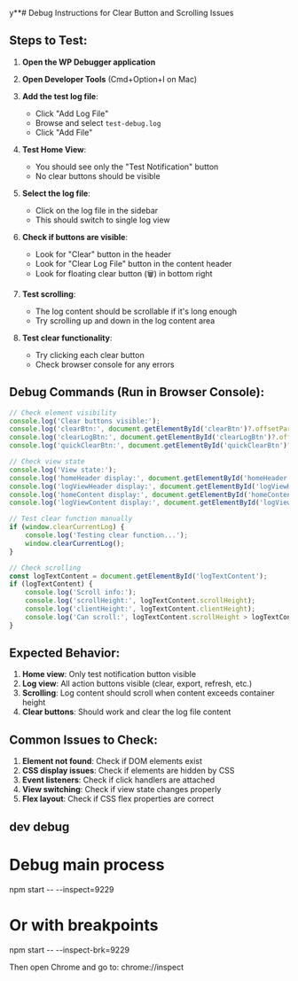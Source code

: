 y**# Debug Instructions for Clear Button and Scrolling Issues

## Steps to Test:

1. **Open the WP Debugger application**
2. **Open Developer Tools** (Cmd+Option+I on Mac)
3. **Add the test log file**:
   - Click "Add Log File"
   - Browse and select `test-debug.log`
   - Click "Add File"

4. **Test Home View**:
   - You should see only the "Test Notification" button
   - No clear buttons should be visible

5. **Select the log file**:
   - Click on the log file in the sidebar
   - This should switch to single log view

6. **Check if buttons are visible**:
   - Look for "Clear" button in the header
   - Look for "Clear Log File" button in the content header
   - Look for floating clear button (🗑️) in bottom right

7. **Test scrolling**:
   - The log content should be scrollable if it's long enough
   - Try scrolling up and down in the log content area

8. **Test clear functionality**:
   - Try clicking each clear button
   - Check browser console for any errors

## Debug Commands (Run in Browser Console):

```javascript
// Check element visibility
console.log('Clear buttons visible:');
console.log('clearBtn:', document.getElementById('clearBtn')?.offsetParent !== null);
console.log('clearLogBtn:', document.getElementById('clearLogBtn')?.offsetParent !== null);
console.log('quickClearBtn:', document.getElementById('quickClearBtn')?.offsetParent !== null);

// Check view state
console.log('View state:');
console.log('homeHeader display:', document.getElementById('homeHeader')?.style.display);
console.log('logViewHeader display:', document.getElementById('logViewHeader')?.style.display);
console.log('homeContent display:', document.getElementById('homeContent')?.style.display);
console.log('logViewContent display:', document.getElementById('logViewContent')?.style.display);

// Test clear function manually
if (window.clearCurrentLog) {
    console.log('Testing clear function...');
    window.clearCurrentLog();
}

// Check scrolling
const logTextContent = document.getElementById('logTextContent');
if (logTextContent) {
    console.log('Scroll info:');
    console.log('scrollHeight:', logTextContent.scrollHeight);
    console.log('clientHeight:', logTextContent.clientHeight);
    console.log('Can scroll:', logTextContent.scrollHeight > logTextContent.clientHeight);
}
```

## Expected Behavior:

1. **Home view**: Only test notification button visible
2. **Log view**: All action buttons visible (clear, export, refresh, etc.)
3. **Scrolling**: Log content should scroll when content exceeds container height
4. **Clear buttons**: Should work and clear the log file content

## Common Issues to Check:

1. **Element not found**: Check if DOM elements exist
2. **CSS display issues**: Check if elements are hidden by CSS
3. **Event listeners**: Check if click handlers are attached
4. **View switching**: Check if view state changes properly
5. **Flex layout**: Check if CSS flex properties are correct


## dev debug
# Debug main process
npm start -- --inspect=9229

# Or with breakpoints
npm start -- --inspect-brk=9229

Then open Chrome and go to: chrome://inspect